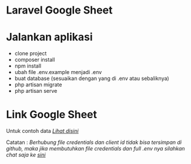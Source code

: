 <h1> Laravel Google Sheet </h1>

# Jalankan aplikasi
- clone project
- composer install
- npm install
- ubah file .env.example menjadi .env
- buat database (sesuaikan dengan yang di .env atau sebaliknya)
- php artisan migrate
- php artisan serve

# Link Google Sheet
Untuk contoh data <a href="https://docs.google.com/spreadsheets/d/1OavABmoxdAwPSueiaM1ub6tZP9PhMmD0XWSveSuWmw8/edit?gid=0#gid=0"><i> Lihat disini</i></a>


Catatan :
<i> Berhubung file credentials dan client id tidak bisa tersimpan di github, maka jika membutuhkan file credentials dan full .env nya silahkan chat saja ke <a href="https://t.me/aang_ardam"> sini </i>
